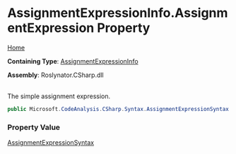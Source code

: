 # AssignmentExpressionInfo\.AssignmentExpression Property

[Home](../../../../../README.md)

**Containing Type**: [AssignmentExpressionInfo](../README.md)

**Assembly**: Roslynator\.CSharp\.dll

\
The simple assignment expression\.

```csharp
public Microsoft.CodeAnalysis.CSharp.Syntax.AssignmentExpressionSyntax AssignmentExpression { get; }
```

### Property Value

[AssignmentExpressionSyntax](https://docs.microsoft.com/en-us/dotnet/api/microsoft.codeanalysis.csharp.syntax.assignmentexpressionsyntax)

